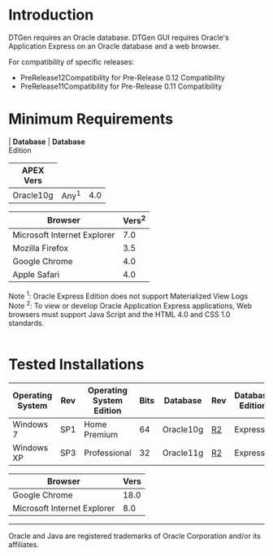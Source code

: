 # Introduction #

DTGen requires an Oracle database. DTGen GUI requires Oracle's Application Express on an Oracle database and a web browser.

For compatibility of specific releases:
  * PreRelease12Compatibility for Pre-Release 0.12 Compatibility
  * PreRelease11Compatibility for Pre-Release 0.11 Compatibility

# Minimum Requirements #

| **Database** | **Database**<br>Edition<table><thead><th> <b>APEX</b><br>Vers</th></thead><tbody>
<tr><td> Oracle10g </td><td> Any<sup>1</sup> </td><td> 4.0 </td></tr></tbody></table>

<table><thead><th> <b>Browser</b> </th><th> Vers<sup>2</sup> </th></thead><tbody>
<tr><td> Microsoft Internet Explorer </td><td> 7.0 </td></tr>
<tr><td> Mozilla Firefox </td><td> 3.5 </td></tr>
<tr><td> Google Chrome </td><td> 4.0 </td></tr>
<tr><td> Apple Safari </td><td> 4.0 </td></tr></tbody></table>

Note <sup>1</sup>: Oracle Express Edition does not support Materialized View Logs<br>
Note <sup>2</sup>: To view or develop Oracle Application Express applications, Web browsers must support Java Script and the HTML 4.0 and CSS 1.0 standards.<br>
<br>
<h1>Tested Installations</h1>

<table><thead><th> <b>Operating</b><br>System</th><th> Rev </th><th> <b>Operating System</b><br>Edition</th><th> Bits </th><th> <b>Database</b> </th><th> Rev </th><th> <b>Database</b><br>Edition</th><th> Bits </th><th> <b>APEX</b><br>Vers</th></thead><tbody>
<tr><td> Windows 7 </td><td> SP1 </td><td> Home Premium </td><td> 64 </td><td> Oracle10g </td><td> <a href='https://code.google.com/p/dtgen/source/detail?r=2'>R2</a> </td><td> Express </td><td> 32 </td><td> 4.0 </td></tr>
<tr><td> Windows XP </td><td> SP3 </td><td> Professional </td><td> 32 </td><td> Oracle11g </td><td> <a href='https://code.google.com/p/dtgen/source/detail?r=2'>R2</a> </td><td> Express </td><td> 32 </td><td> 4.0 </td></tr></tbody></table>

<table><thead><th> <b>Browser</b> </th><th> Vers </th></thead><tbody>
<tr><td> Google Chrome </td><td> 18.0 </td></tr>
<tr><td> Microsoft Internet Explorer </td><td> 8.0 </td></tr></tbody></table>

<hr />
Oracle and Java are registered trademarks of Oracle Corporation and/or its affiliates.